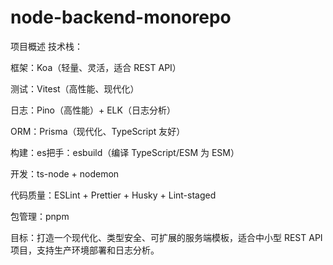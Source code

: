 # node-backend-monorepo

项目概述
技术栈：

框架：Koa（轻量、灵活，适合 REST API）

测试：Vitest（高性能、现代化）

日志：Pino（高性能）+ ELK（日志分析）

ORM：Prisma（现代化、TypeScript 友好）

构建：es把手：esbuild（编译 TypeScript/ESM 为 ESM）

开发：ts-node + nodemon

代码质量：ESLint + Prettier + Husky + Lint-staged

包管理：pnpm

目标：打造一个现代化、类型安全、可扩展的服务端模板，适合中小型 REST API 项目，支持生产环境部署和日志分析。

